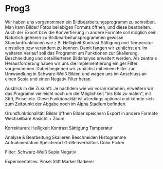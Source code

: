 Prog3
=====

Wir haben uns vorgenommen ein Bildbearbeitungsprogramm zu schreiben. Man kann Bilder/ Fotos beliebigen Formats öffnen, und diese bearbeiten. Auch der Export bzw die Konvertierung in andere Formate soll möglich sein. Natürlich gehören zu Bildbearbeitunsprogrammen gewisse Standardfunktionen wie z.B. Helligkeit,Kontrast,Sättigung und Temperatur einstellen bzw verändern zu können. Damit fangen wir zunächst an.
Im weiteren Verlauf soll das Programm um Funktionen zur Skalierung, Beschneidung und detaillierteren Bildanalyse erweitert werden.
Als zentrale Herausforderung haben wir uns die Implementierung einiger Filter vorgenommen. Dabei beginnen wir zunächst mit einem Filter zur Umwandlung in Schwarz-Weiß Bilder, und wagen uns im Anschluss an einen Sepia und einen Negativ Filter heran.

Ausblick in die Zukunft: Je nachdem wie wir voran kommen, erweitern wir das Programm vielleicht noch um die Möglichkeit "ins Bild zu malen", mit Stift, Pinsel etc. Diese Funktionalität ist allerdings optional und könnte sich zum Zeitpunkt der Abgabe noch im Alpha Stadium befinden.



Grundfunktionalität:
    Bilder öffnen
    Bilder speichern
    Export in andere Formate
    Wechselbare Ansicht + Zoom

Korrekturen:
    Helligkeit
    Kontrast
    Sättigung
    Temperatur

Analyse & Bearbeitung
    Skalieren
    Beschneiden
    Histogramme
    Aufnahmedatum
    Speicherort
    Größenverhältnis
    Color Picker

Filter:
    Schwarz-Weiß
    Sepia
    Negativ

Experimentelles:
    Pinsel
    Stift
    Marker
    Radierer
